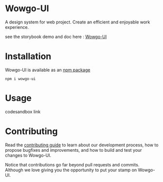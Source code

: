 # Wowgo-UI
A design system for web project. Create an efficient and enjoyable work experience.

see the storybook demo and doc here : [Wowgo-UI](http://story.wowgo-ui.com/)

# Installation

Wowgo-UI is available as an [npm package](https://www.npmjs.com/package/wowgo-ui)

    npm i wowgo-ui

# Usage

codesandbox link

# Contributing

Read the [contributing guide](https://notyet) to learn about our development process, how to propose bugfixes and improvements, and how to build and test your changes to Wowgo-UI.

Notice that contributions go far beyond pull requests and commits. Although we love giving you the opportunity to put your stamp on Wowgo-UI.